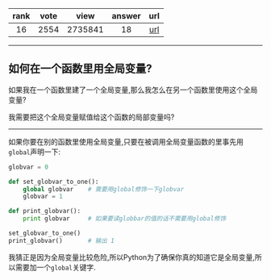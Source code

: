 
| rank | vote | view | answer | url |
|:-:|:-:|:-:|:-:|:-:|
|16|2554|2735841|18| [url](http://stackoverflow.com/questions/423379/using-global-variables-in-a-function) |
***

## 如何在一个函数里用全局变量?

如果我在一个函数里建了一个全局变量,那么我怎么在另一个函数里使用这个全局变量?

我需要把这个全局变量赋值给这个函数的局部变量吗?

***

如果你要在别的函数里使用全局变量,只要在被调用全局变量函数的里事先用`global`声明一下:

```python
globvar = 0

def set_globvar_to_one():
    global globvar    # 需要用global修饰一下globvar
    globvar = 1

def print_globvar():
    print globvar     # 如果要读globbar的值的话不需要用global修饰

set_globvar_to_one()
print_globvar()       # 输出 1
```

我猜正是因为全局变量比较危险,所以Python为了确保你真的知道它是全局变量,所以需要加一个`global`关键字.


